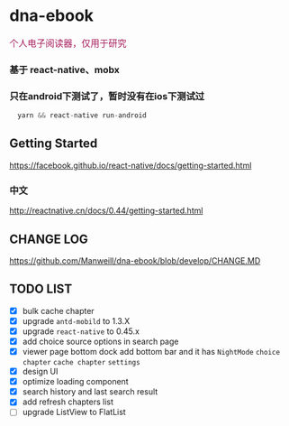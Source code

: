 # dna-ebook
<font color="#a71d5d" size = "3px">
  个人电子阅读器，仅用于研究
</font>

### 基于 react-native、mobx
### 只在android下测试了，暂时没有在ios下测试过

```js
  yarn && react-native run-android
```

## Getting Started
https://facebook.github.io/react-native/docs/getting-started.html
### 中文
http://reactnative.cn/docs/0.44/getting-started.html

## CHANGE LOG
https://github.com/Manweill/dna-ebook/blob/develop/CHANGE.MD

## TODO LIST
- [x] bulk cache chapter
- [x] upgrade `antd-mobild` to 1.3.X
- [x] upgrade `react-native` to 0.45.x
- [x] add choice source options in search page
- [x] viewer page bottom dock
      add bottom bar and it has `NightMode` `choice chapter` `cache chapter` `settings`
- [x] design UI
- [x] optimize loading component
- [x] search history and last search result
- [x] add refresh chapters list
- [ ] upgrade ListView to FlatList
